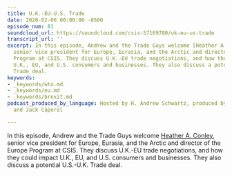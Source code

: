 ```yaml
---
title: U.K.-EU-U.S. Trade
date: 2020-02-06 00:00:00 -0500
episode_num: 81
soundcloud_url: https://soundcloud.com/csis-57169780/uk-eu-us-trade
transcript_url: ''
excerpt: In this episode, Andrew and the Trade Guys welcome [Heather A. Conley](https://www.csis.org/people/heather-conley),
  senior vice president for Europe, Eurasia, and the Arctic and director of the Europe
  Program at CSIS. They discuss U.K.-EU trade negotiations, and how they could impact
  U.K., EU, and U.S. consumers and businesses. They also discuss a potential U.S.-U.K.
  Trade deal.
keywords:
- _keywords/wto.md
- _keywords/eu.md
- _keywords/brexit.md
podcast_produced_by_language: Hosted by H. Andrew Schwartz, produced by Brieana Sealy
  and Jack Caporal

---
```

In this episode, Andrew and the Trade Guys welcome [Heather A. Conley](https://www.csis.org/people/heather-conley), senior vice president for Europe, Eurasia, and the Arctic and director of the Europe Program at CSIS. They discuss U.K.-EU trade negotiations, and how they could impact U.K., EU, and U.S. consumers and businesses. They also discuss a potential U.S.-U.K. Trade deal.